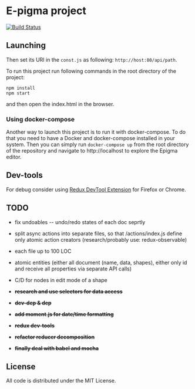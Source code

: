 # E-pigma project

[![Build Status](http://52.47.206.37:8080/buildStatus/icon?job=epigma/master)](http://52.47.206.37:8080/job/epigma/job/master/)

## Launching 

Then set its URI in the ```const.js``` as following: ```http://host:80/api/path```.

To run this project run following commands in the root directory of the project:

```
npm install
npm start
```
and then open the index.html in the browser.

### Using docker-compose

Another way to launch this project is to run it with docker-compose. To do that you need to have a Docker and 
docker-compose installed in your system. Then you can simply run ```docker-compose up``` from the root directory
of the repository and navigate to http://localhost to explore the Epigma editor.

## Dev-tools

For debug consider using [Redux DevTool Extension](http://extension.remotedev.io) for Firefox or Chrome.

## TODO


- fix undoables -- undo/redo states of each doc seprtly
- split async actions into separate files, so that /actions/index.js define only atomic action creators (research/probably use: redux-observable)
- each file up to 100 LOC
- atomic entities (either all document (name, data, shapes), either only id and receive all properties via separate API calls)
- C/D for nodes in edit mode of a shape

- <s><b>research and use selectors for data access</b></s>
- <s><b>dev-dep & dep</b></s>
- <s><b>add moment.js for date/time formatting</b></s>
- <s><b>redux dev-tools</b></s>
- <s><b>refactor reducer decomposition</s></b>
- <s><b>finally deal with babel and mocha</b></s>

## License

All code is distributed under the MIT License.
